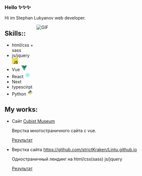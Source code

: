###  Hello ✨✨✨

Hi im Stephan Lukyanov web developer.


<img align='right' alt='GIF' src="https://c.tenor.com/bCfpwMjfAi0AAAAC/cat-typing.gif](https://c.tenor.com/bCfpwMjfAi0AAAAC/cat-typing.gif" width="400" height="250">

## Skills::



- html/css + sass
- js/jquery 
<code><img height="20" src="https://raw.githubusercontent.com/github/explore/80688e429a7d4ef2fca1e82350fe8e3517d3494d/topics/javascript/javascript.png"></code>
- Vue
<code><img height="20" src="https://raw.githubusercontent.com/github/explore/80688e429a7d4ef2fca1e82350fe8e3517d3494d/topics/vue/vue.png"></code>
- React
<code><img height="20" src="https://raw.githubusercontent.com/github/explore/80688e429a7d4ef2fca1e82350fe8e3517d3494d/topics/react/react.png"></code>
- Next
- typescirpt
- Python 
<code><img height="20" src="https://raw.githubusercontent.com/github/explore/80688e429a7d4ef2fca1e82350fe8e3517d3494d/topics/python/python.png"></code>





## My works:

- Сайт [Cubist Museum](https://github.com/strictKraken/cubist-museum)
    
    Верстка многостраничного сайта с vue. 
    
    [Результат](https://strictkraken.github.io/cubist-museum/#/home)
    
- Верстка сайта https://github.com/strictKraken/Lintu.github.io
    
    Одностраничный лендинг на html/css(sass) js/jquery
    
    [Результат](https://strictkraken.github.io/Lintu.github.io/)

<!--
**strictKraken/strictKraken** is a ✨ _special_ ✨ repository because its `README.md` (this file) appears on your GitHub profile.

Here are some ideas to get you started:

- 🔭 I’m currently working on ...
- 🌱 I’m currently learning ...
- 👯 I’m looking to collaborate on ...
- 🤔 I’m looking for help with ...
- 💬 Ask me about ...
- 📫 How to reach me: ...
- 😄 Pronouns: ...
- ⚡ Fun fact: ...
-->
